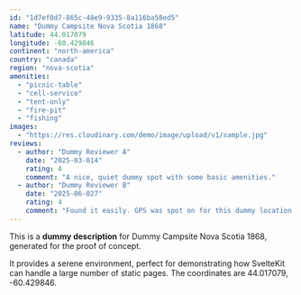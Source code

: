 ```yaml
---
id: "1d7ef0d7-865c-48e9-9335-8a116ba58ed5"
name: "Dummy Campsite Nova Scotia 1868"
latitude: 44.017079
longitude: -60.429846
continent: "north-america"
country: "canada"
region: "nova-scotia"
amenities:
  - "picnic-table"
  - "cell-service"
  - "tent-only"
  - "fire-pit"
  - "fishing"
images:
  - "https://res.cloudinary.com/demo/image/upload/v1/sample.jpg"
reviews:
  - author: "Dummy Reviewer A"
    date: "2025-03-014"
    rating: 4
    comment: "A nice, quiet dummy spot with some basic amenities."
  - author: "Dummy Reviewer B"
    date: "2025-06-027"
    rating: 4
    comment: "Found it easily. GPS was spot on for this dummy location."
---
```


This is a **dummy description** for Dummy Campsite Nova Scotia 1868, generated for the proof of concept.

It provides a serene environment, perfect for demonstrating how SvelteKit can handle a large number of static pages. The coordinates are 44.017079, -60.429846.
